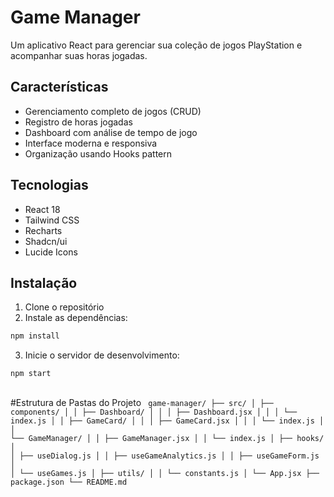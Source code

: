 # Game Manager

Um aplicativo React para gerenciar sua coleção de jogos PlayStation e acompanhar suas horas jogadas.

## Características

- Gerenciamento completo de jogos (CRUD)
- Registro de horas jogadas
- Dashboard com análise de tempo de jogo
- Interface moderna e responsiva
- Organização usando Hooks pattern

## Tecnologias

- React 18
- Tailwind CSS
- Recharts
- Shadcn/ui
- Lucide Icons

## Instalação

1. Clone o repositório
2. Instale as dependências:
```bash
npm install
```
3. Inicie o servidor de desenvolvimento:
```bash
npm start
```

##

#Estrutura de Pastas do Projeto
<code>
game-manager/
├── src/
│   ├── components/
│   │   ├── Dashboard/
│   │   │   ├── Dashboard.jsx
│   │   │   └── index.js
│   │   ├── GameCard/
│   │   │   ├── GameCard.jsx
│   │   │   └── index.js
│   │   └── GameManager/
│   │       ├── GameManager.jsx
│   │       └── index.js
│   ├── hooks/
│   │   ├── useDialog.js
│   │   ├── useGameAnalytics.js
│   │   ├── useGameForm.js
│   │   └── useGames.js
│   ├── utils/
│   │   └── constants.js
│   └── App.jsx
├── package.json
└── README.md
</code>
